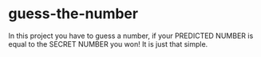 # guess-the-number
In this project you have to guess a number, if your PREDICTED NUMBER is equal to the SECRET NUMBER you won! It is just that simple. 
